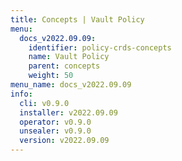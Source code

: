 ```yaml
---
title: Concepts | Vault Policy
menu:
  docs_v2022.09.09:
    identifier: policy-crds-concepts
    name: Vault Policy
    parent: concepts
    weight: 50
menu_name: docs_v2022.09.09
info:
  cli: v0.9.0
  installer: v2022.09.09
  operator: v0.9.0
  unsealer: v0.9.0
  version: v2022.09.09
---
```


